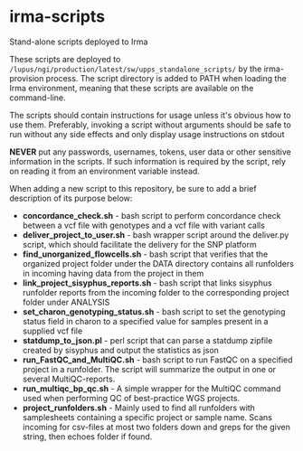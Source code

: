 # irma-scripts
Stand-alone scripts deployed to Irma

These scripts are deployed to `/lupus/ngi/production/latest/sw/upps_standalone_scripts/` by the irma-provision process.
The script directory is added to PATH when loading the Irma environment, meaning that these scripts are available on the command-line. 

The scripts should contain instructions for usage unless it's obvious how to use them. Preferably, invoking a script 
without arguments should be safe to run without any side effects and only display usage instructions on stdout

__NEVER__ put any passwords, usernames, tokens, user data or other sensitive information in the scripts. If such
information is required by the script, rely on reading it from an environment variable instead. 

When adding a new script to this repository, be sure to add a brief description of its purpose below:

* __concordance_check.sh__ - bash script to perform concordance check between a vcf file with genotypes and a vcf file 
with variant calls
* __deliver_project_to_user.sh__ - bash wrapper script around the deliver.py script, which should facilitate the 
delivery for the SNP platform
* __find_unorganized_flowcells.sh__ - bash script that verifies that the organized project folder under the DATA 
directory contains all runfolders in incoming having data from the project in them
* __link_project_sisyphus_reports.sh__ - bash script that links sisyphus runfolder reports from the incoming folder to
the corresponding project folder under ANALYSIS
* __set_charon_genotyping_status.sh__ - bash script to set the genotyping status field in charon to a specified value 
for samples present in a supplied vcf file
* __statdump_to_json.pl__ - perl script that can parse a statdump zipfile created by sisyphus and output the statistics
as json
* __run_FastQC_and_MultiQC.sh__ - bash script to run FastQC on a specified project in a runfolder. 
The script will summarize the output in one or several MultiQC-reports.
* __run_multiqc_bp_qc.sh__ - A simple wrapper for the MultiQC command used when performing QC of best-practice WGS projects.
* __project_runfolders.sh__ - Mainly used to find all runfolders with samplesheets containing a specific project or sample name.
Scans incoming for csv-files at most two folders down and greps for the given string, then echoes folder if found.
